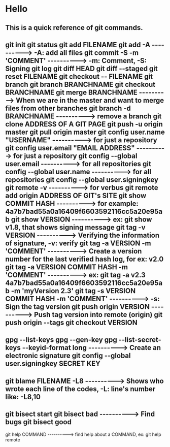 # __Hello__
## This is a quick reference of git commands.

git init
git status
git add FILENAME
git add -A                                        ----------> -A: add all files	
git commit -S -m 'COMMENT'                        ----------> -m: Comment, -S: Signing
git log
git diff HEAD
git diff --staged
git reset FILENAME
git checkout -- FILENAME
git branch
git branch BRANCHNAME
git checkout BRANCHNAME
git merge BRANCHNAME                              ----------> When we are in the master and want to merge files from other branches
git branch -d BRANCHNAME                          ----------> remove a branch
git clone ADDRESS OF A GIT PAGE
git push -u origin master
git pull origin master
git config user.name "USERNAME"                   ----------> for just a repository
git config user.email "EMAIL ADDRESS"             ----------> for just a repository
git config --global user.email                    ----------> for all repositories
git config --global user.name                     ----------> for all repositories
git config --global user.signingkey
git remote -v                                     ----------> for verbus
git remote add origin ADDRESS OF GIT's SITE
git show COMMIT HASH                              ----------> for example: 4a7b7bad55a0a16409f6603592116cc5a20e95ab
git show VERSION                                  ----------> ex: git show v1.8, that shows signing message
git tag -v VERSION                                ----------> Verifying the information of signature, -v: verify
git tag -a VERSION -m 'COMMENT'                   ----------> Create a version number for the last verified hash log, for ex: v2.0
git tag -a VERSION COMMIT HASH -m 'COMMENT'       ----------> ex: git tag -a v2.3 4a7b7bad55a0a16409f6603592116cc5a20e95ab -m 'myVersion 2.3'
git tag -s VERSION COMMIT HASH -m 'COMMENT'       ----------> -s: Sign the tag version
git push origin VERSION                           ----------> Push tag version into remote (origin)
git push origin --tags
git checkout VERSION
------------------------------------------
gpg --list-keys
gpg --gen-key
gpg --list-secret-keys --keyid-format long        ----------> Create an electronic signature
git config --global user.signingkey SECRET KEY
------------------------------------------
git blame FILENAME -L8                            ----------> Shows who wrote each line of the codes, -L: line's number like: -L8,10
------------------------------------------
git bisect start
git bisect bad                                    ----------> Find bugs
git bisect good
------------------------------------------ 
git help COMMAND                                  ----------> find help about a COMMAND, ex: git help remote

